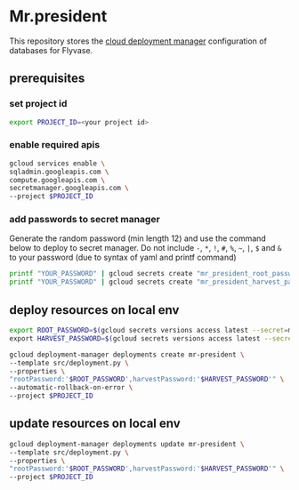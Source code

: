 # Mr.president

This repository stores the [cloud deployment manager](https://cloud.google.com/?hl=ja) configuration of databases for Flyvase.

## prerequisites

### set project id

```zsh
export PROJECT_ID=<your project id>
```

### enable required apis

```zsh
gcloud services enable \
sqladmin.googleapis.com \
compute.googleapis.com \
secretmanager.googleapis.com \
--project $PROJECT_ID
```

### add passwords to secret manager

Generate the random password (min length 12) and use the command below to deploy to secret manager.
Do not include `-`, `*`, `!`, `#`, `%`, `~`, `|`, `$` and `&` to your password (due to syntax of yaml and printf command)

```zsh
printf "YOUR_PASSWORD" | gcloud secrets create "mr_president_root_password" --data-file=- --project $PROJECT_ID
printf "YOUR_PASSWORD" | gcloud secrets create "mr_president_harvest_password" --data-file=- --project $PROJECT_ID
```

## deploy resources on local env

```zsh
export ROOT_PASSWORD=$(gcloud secrets versions access latest --secret=mr_president_root_password --project $PROJECT_ID) \
export HARVEST_PASSWORD=$(gcloud secrets versions access latest --secret=mr_president_harvest_password --project $PROJECT_ID)
```

```zsh
gcloud deployment-manager deployments create mr-president \
--template src/deployment.py \
--properties \
"rootPassword:'$ROOT_PASSWORD',harvestPassword:'$HARVEST_PASSWORD'" \
--automatic-rollback-on-error \
--project $PROJECT_ID
```

## update resources on local env

```zsh
gcloud deployment-manager deployments update mr-president \
--template src/deployment.py \
--properties \
"rootPassword:'$ROOT_PASSWORD',harvestPassword:'$HARVEST_PASSWORD'" \
--project $PROJECT_ID
```

